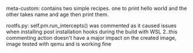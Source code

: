 meta-custom:
contains two simple recipes. one to print hello world and the other takes name and age then print them.

rootfs.py:
self.pm.run_intercepts() was commented as it caused issues when installing post installation hooks  during the build with WSL 2..this commenting action doesn't have a major impact on the created image, image tested with qemu and is working fine 

